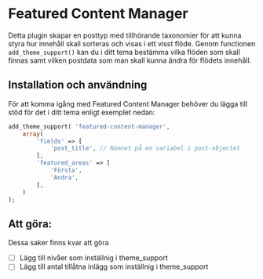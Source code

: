 # Featured Content Manager

Detta plugin skapar en posttyp med tillhörande taxonomier för att kunna styra hur innehåll skall sorteras och visas i ett visst flöde. Genom functionen ```add_theme_support()``` kan du i ditt tema bestämma vilka flöden som skall finnas samt vilken postdata som man skall kunna ändra för flödets innehåll.

## Installation och användning

För att komma igång med Featured Content Manager behöver du lägga till stöd för det i ditt tema enligt exemplet nedan:

```php
add_theme_support( 'featured-content-manager',
	array(
		'fields' => [
			'post_title', // Namnet på en variabel i post-objectet
		],
		'featured_areas' => [
			'Första',
			'Andra',
		],
	)
);
```

## Att göra:

Dessa saker finns kvar att göra

* ☐ Lägg till nivåer som inställnig i theme_support
* ☐ Lägg till antal tillåtna inlägg som inställnig i theme_support